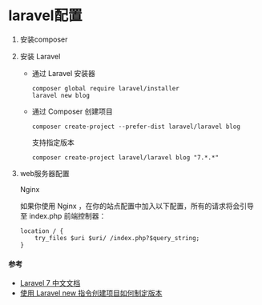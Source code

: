 
# laravel配置
1. 安装composer

2. 安装 Laravel
    * 通过 Laravel 安装器
        ```
        composer global require laravel/installer
        laravel new blog
        ```
    * 通过 Composer 创建项目
        ```
        composer create-project --prefer-dist laravel/laravel blog
        ```
        
        支持指定版本
        ```
        composer create-project laravel/laravel blog "7.*.*"
        ```

3. web服务器配置

    Nginx
    
    如果你使用 Nginx ，在你的站点配置中加入以下配置，所有的请求将会引导至 index.php 前端控制器：
    ```text
    location / {
        try_files $uri $uri/ /index.php?$query_string;
    }
    ```


#### 参考
* [Laravel 7 中文文档](https://learnku.com/docs/laravel/7.x/installation/7447)
* [使用 Laravel new 指令创建项目如何制定版本](https://learnku.com/laravel/t/24626)